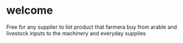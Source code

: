 # welcome
Free for any supplier to list product that farmera buy from arable and livestock inputs to the machinery and everyday supplies
